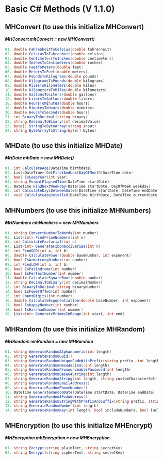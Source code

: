 # Basic C# Methods (V 1.1.0)

## MHConvert (to use this initialize MHConvert)
#### _MHConvert mhConvert = new MHConvert()_
```csharp
01. double FahrenheitToCelsius(double fahrenheit)
02. double CelsiusToFahrenheit(double celsius)
03. double CentimetersToInches(double centimeters)
04. double InchesToCentimeters(double inches)
05. double FeetToMeters(double feet)
06. double MetersToFeet(double meters)
07. double PoundsToKilograms(double pounds)
08. double KilogramsToPounds(double kilograms)
09. double MilesToKilometers(double miles)
10. double KilometersToMiles(double kilometers)
11. double GallonsToLiters(double gallons)
12. double LitersToGallons(double liters)
18. double HoursToMinutes(double hours)
19. double MinutesToHours(double minutes)
20. double HoursToSeconds(double hours)
21. int BinaryToDecimal(string binary)
22. string DecimalToBinary(int decimalValue)
23. byte[] StringToByteArray(string input)
24. string ByteArrayToString(byte[] bytes)
```


## MHDate (to use this initialize MHDate)
#### _MHDate mhDate = new MHDate()_
```csharp
01. int CalculateAge(DateTime birthdate)
02. List<DateTime> GetFirstAndLastDayOfMonth(DateTime date)
03. bool IsLeapYear(int year)
04. string FormatElapsedTime(DateTime startDate)
05. DateTime FindNextWeekday(DateTime startDate, DayOfWeek weekday)
06. int CalculateDaysBetweenDates(DateTime startDate, DateTime endDate)
07. void CalculateAgeDetailed(DateTime birthDate, DateTime currentDate, out int days, out int hours, out int minutes, out int seconds)
```
    

## MHNumbers (to use this initialize MHNumbers)
#### _MHNumbers mhNumbers = new MHNumbers_
```csharp
01. string ConvertNumberToWords(int number)
02. List<int> FindPrimeNumbers(int n)
03. int CalculateFactorial(int n)
04. List<int> GenerateFibonacciSeries(int n)
05. int FindGCD(int a, int b)
06. double CalculatePower(double baseNumber, int exponent)
07. bool IsArmstrongNumber(int number)
08. int FindLCM(int a, int b)
09. bool IsPalindrome(int number)
10. bool IsPerfectNumber(int number)
11. double CalculateSquareRoot(double number)
12. string DecimalToBinary(int decimalNumber)
13. int BinaryToDecimal(string binaryNumber)
14. bool IsPowerOfTwo(int number)
15. int CountDigits(int number)
16. double CalculateExponentiation(double baseNumber, int exponent)
17. bool IsHappyNumber(int number)
18. bool IsHarshadNumber(int number)
19. List<int> GeneratePrimesInRange(int start, int end)
```

## MHRandom (to use this initialize MHRandom)
#### _MHRandom mhRandom = new MHRandom_
```csharp
01. string GenerateRandomAlphanumeric(int length)
02. string GenerateRandomGuid()
03. string GenerateRandomUniqueCodeWithPrefix(string prefix, int length)
04. string GenerateRandomHexadecimal(int length)
05. string GenerateRandomPronounceablePassword(int length)
06. string GenerateRandomBase64String(int length)
07. string GenerateRandomString(int length, string customCharacterSet)
08. string GenerateRandomEmailAddress()
09. string GenerateRandomPhoneNumber()
10. DateTime GenerateRandomDate(DateTime startDate, DateTime endDate)
11. string GenerateRandomIPv4Address()
12. string GenerateRandomStringWithPrefixAndSuffix(string prefix, string suffix, int length)
13. string GenerateRandomNumber(int length)
14. string GenerateRandomKey(int length, bool includeNumbers, bool includeLowercase, bool includeUppercase, bool includeSpecialCharacters)
```

## MHEncryption (to use this initialize MHEncrypt)
#### _MHEncryption mhEncryption = new MHEncryption_
```csharp
01. string Encrypt(string plainText, string secretKey)
02. string Decrypt(string cipherText, string secretKey)
```


